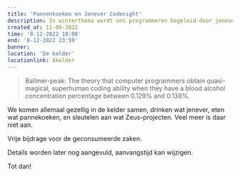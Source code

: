 ```yaml
---
title: 'Pannenkoeken en Jenever Codenight'
description: In winterthema wordt ons programmeren begeleid door jenever en pannenkoeken. Gezellig, losjes, Ballmer-peak.
created_at: 11-09-2022
time: '8-12-2022 18:00'
end: '8-12-2022 23:59'
banner: 
location: 'De kelder'
locationlink: $kelder
---
```


> Ballmer-peak: The theory that computer programmers obtain quasi-magical, superhuman coding ability when they have a blood alcohol concentration percentage between 0.129% and 0.138%.


We komen allemaal gezellig in de kelder samen, drinken wat jenever, eten wat pannekoeken, en sleutelen aan wat Zeus-projecten. Veel meer is daar niet aan.

Vrije bijdrage voor de geconsumeerde zaken.

Details worden later nog aangevuld, aanvangstijd kan wijzigen.

Tot dan!
